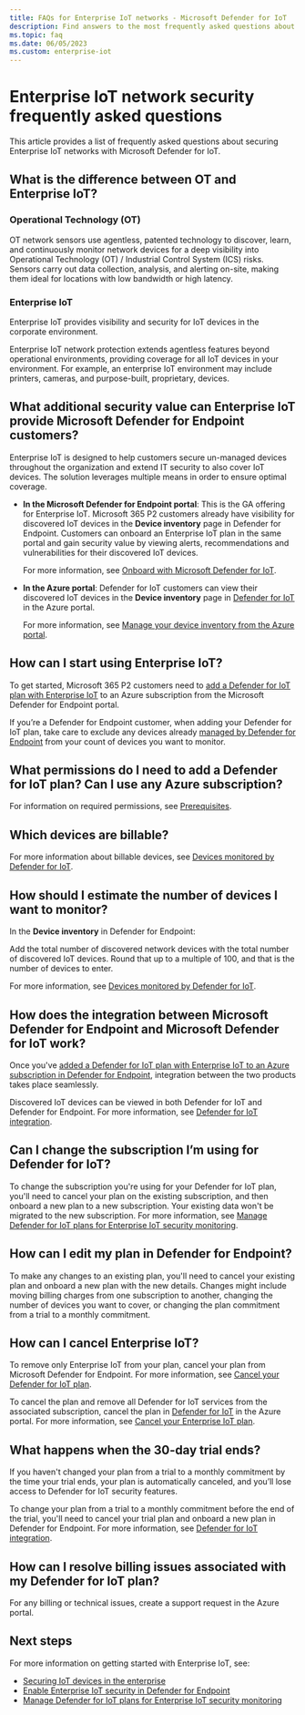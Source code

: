 ```yaml
---
title: FAQs for Enterprise IoT networks - Microsoft Defender for IoT
description: Find answers to the most frequently asked questions about Microsoft Defender for IoT Enterprise IoT networks.
ms.topic: faq
ms.date: 06/05/2023
ms.custom: enterprise-iot
---
```


# Enterprise IoT network security frequently asked questions

This article provides a list of frequently asked questions about securing Enterprise IoT networks with Microsoft Defender for IoT.

## What is the difference between OT and Enterprise IoT?

### Operational Technology (OT)

OT network sensors use agentless, patented technology to discover, learn, and continuously monitor network devices for a deep visibility into Operational Technology (OT) / Industrial Control System (ICS) risks. Sensors carry out data collection, analysis, and alerting on-site, making them ideal for locations with low bandwidth or high latency.

### Enterprise IoT

Enterprise IoT provides visibility and security for IoT devices in the corporate environment.

Enterprise IoT network protection extends agentless features beyond operational environments, providing coverage for all IoT devices in your environment. For example, an enterprise IoT environment may include printers, cameras, and purpose-built, proprietary, devices.

## What additional security value can Enterprise IoT provide Microsoft Defender for Endpoint customers?

Enterprise IoT is designed to help customers secure un-managed devices throughout the organization and extend IT security to also cover IoT devices. The solution leverages multiple means in order to ensure optimal coverage.

- **In the Microsoft Defender for Endpoint portal**: This is the GA offering for Enterprise IoT. Microsoft 365 P2 customers already have visibility for discovered IoT devices in the **Device inventory** page in Defender for Endpoint. Customers can onboard an Enterprise IoT plan in the same portal and gain security value by viewing alerts, recommendations and vulnerabilities for their discovered IoT devices.

    For more information, see [Onboard with Microsoft Defender for IoT](eiot-defender-for-endpoint.md).

- **In the Azure portal**: Defender for IoT customers can view their discovered IoT devices in the **Device inventory** page in [Defender for IoT](https://portal.azure.com/#view/Microsoft_Azure_IoT_Defender/IoTDefenderDashboard/~/Getting_started) in the Azure portal.

    For more information, see [Manage your device inventory from the Azure portal](how-to-manage-device-inventory-for-organizations.md).

## How can I start using Enterprise IoT?

To get started, Microsoft 365 P2 customers need to [add a Defender for IoT plan with Enterprise IoT](eiot-defender-for-endpoint.md) to an Azure subscription from the Microsoft Defender for Endpoint portal.

If you’re a Defender for Endpoint customer, when adding your Defender for IoT plan, take care to exclude any devices already [managed by Defender for Endpoint](/microsoft-365/security/defender-endpoint/device-discovery) from your count of devices you want to monitor.

## What permissions do I need to add a Defender for IoT plan? Can I use any Azure subscription?

For information on required permissions, see [Prerequisites](eiot-defender-for-endpoint.md#prerequisites).

## Which devices are billable?

For more information about billable devices, see [Devices monitored by Defender for IoT](architecture.md#devices-monitored-by-defender-for-iot).

## How should I estimate the number of devices I want to monitor?

In the **Device inventory** in Defender for Endpoint:

Add the total number of discovered network devices with the total number of discovered IoT devices. Round that up to a multiple of 100, and that is the number of devices to enter.

For more information, see [Devices monitored by Defender for IoT](architecture.md#devices-monitored-by-defender-for-iot).

## How does the integration between Microsoft Defender for Endpoint and Microsoft Defender for IoT work?

Once you've [added a Defender for IoT plan with Enterprise IoT to an Azure subscription in Defender for Endpoint](/microsoft-365/security/defender-endpoint/enable-microsoft-defender-for-iot-integration#onboard-a-defender-for-iot-plan), integration between the two products takes place seamlessly.

Discovered IoT devices can be viewed in both Defender for IoT and Defender for Endpoint. For more information, see [Defender for IoT integration](/microsoft-365/security/defender-endpoint/enable-microsoft-defender-for-iot-integration).

## Can I change the subscription I’m using for Defender for IoT?

To change the subscription you're using for your Defender for IoT plan, you'll need to cancel your plan on the existing subscription, and then onboard a new plan to a new subscription. Your existing data won't be migrated to the new subscription. For more information, see [Manage Defender for IoT plans for Enterprise IoT security monitoring](manage-subscriptions-enterprise.md).

## How can I edit my plan in Defender for Endpoint?

To make any changes to an existing plan, you'll need to cancel your existing plan and onboard a new plan with the new details. Changes might include moving billing charges from one subscription to another, changing the number of devices you want to cover, or changing the plan commitment from a trial to a monthly commitment.

## How can I cancel Enterprise IoT?

To remove only Enterprise IoT from your plan, cancel your plan from Microsoft Defender for Endpoint. For more information, see [Cancel your Defender for IoT plan](/microsoft-365/security/defender-endpoint/enable-microsoft-defender-for-iot-integration#cancel-your-defender-for-iot-plan).

To cancel the plan and remove all Defender for IoT services from the associated subscription, cancel the plan in [Defender for IoT](https://portal.azure.com/#view/Microsoft_Azure_IoT_Defender/IoTDefenderDashboard/~/Getting_started) in the Azure portal. For more information, see [Cancel your Enterprise IoT plan](manage-subscriptions-enterprise.md#cancel-your-enterprise-iot-plan).

## What happens when the 30-day trial ends?

If you haven't changed your plan from a trial to a monthly commitment by the time your trial ends, your plan is automatically canceled, and you’ll lose access to Defender for IoT security features.

To change your plan from a trial to a monthly commitment before the end of the trial, you'll need to cancel your trial plan and onboard a new plan in Defender for Endpoint. For more information, see [Defender for IoT integration](/microsoft-365/security/defender-endpoint/enable-microsoft-defender-for-iot-integration).

## How can I resolve billing issues associated with my Defender for IoT plan?

For any billing or technical issues, create a support request in the Azure portal.

## Next steps

For more information on getting started with Enterprise IoT, see:

- [Securing IoT devices in the enterprise](concept-enterprise.md)
- [Enable Enterprise IoT security in Defender for Endpoint](eiot-defender-for-endpoint.md)
- [Manage Defender for IoT plans for Enterprise IoT security monitoring](manage-subscriptions-enterprise.md)
